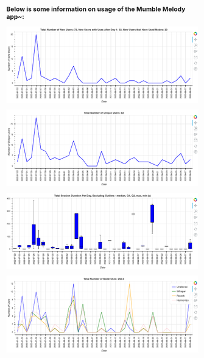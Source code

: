 ### Below is some information on usage of the Mumble Melody app~: 

![Fig1](/images/Fig1.png)

![Fig2](/images/Fig2.png)

![Fig3](/images/Fig3.png)

![Fig4](/images/Fig4.png)


